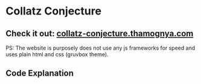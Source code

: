 # Collatz Conjecture

## Check it out: [collatz-conjecture.thamognya.com](https://collatz-conjecture.thamognya.com/)

PS: The website is purposely does not use any js frameworks for speed and uses plain html and css (gruvbox theme).

## Code Explanation
